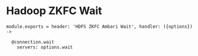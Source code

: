 
# Hadoop ZKFC Wait

    module.exports = header: 'HDFS ZKFC Ambari Wait', handler: ({options}) ->

      @connection.wait
        servers: options.wait

